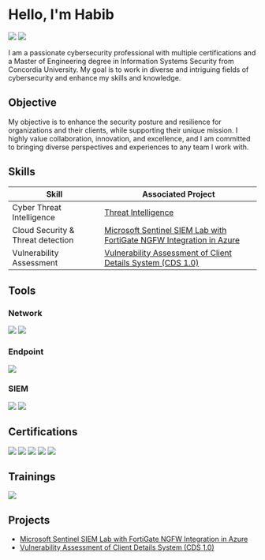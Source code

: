# Hello, I'm Habib
<a href="mailto:mustaphahabib2@gmail.com"><img src="https://img.shields.io/badge/-Email-D14836?&style=for-the-badge&logo=Gmail&logoColor=white" /></a>
<a href="www.linkedin.com/in/habib-garba"><img src="https://img.shields.io/badge/-LinkedIn-0072b1?&style=for-the-badge&logo=linkedin&logoColor=white" /></a>

I am a passionate cybersecurity professional with multiple certifications and a Master of Engineering degree in Information Systems Security from Concordia University. My goal is to work in diverse and intriguing fields of cybersecurity and enhance my skills and knowledge.
## Objective

My objective is to enhance the security posture and resilience for organizations and their clients, while supporting their unique mission. I highly value collaboration, innovation, and excellence, and I am committed to bringing diverse perspectives and experiences to any team I work with.

## Skills

| Skill                                         | Associated Project         |
|-----------------------------------------------|----------------------------|
| Cyber Threat Intelligence  | <a href="https://github.com/CyberBibs/Cyber-Threat-Intelligence">Threat Intelligence</a>|
| Cloud Security & Threat detection        | <a href="https://github.com/CyberBibs/Microsoft-Sentinel-SIEM-Lab-with-FortiGate-NGFW-Integration-in-Azure">Microsoft Sentinel SIEM Lab with FortiGate NGFW Integration in Azure </a>|
| Vulnerability Assessment | <a href="https://github.com/CyberBibs/Vulnerability-Analysis-of-Client-Details-System/tree/main">Vulnerability Assessment of Client Details System (CDS 1.0)</a>|


## Tools

### Network
<div>
    <img src="https://img.shields.io/badge/-Wireshark-1679A7?&style=for-the-badge&logo=Wireshark&logoColor=white" />
    <img src="https://img.shields.io/badge/-Snort-FF3366?&style=for-the-badge&logo=Snort&logoColor=white">
</div>

### Endpoint
<div>
    <img src="https://img.shields.io/badge/-Microsoft_Defender_for_Endpoint-00A4EF?&style=for-the-badge&logo=Microsoft&logoColor=white" />
</div>

### SIEM
<div>
    <img src="https://img.shields.io/badge/-Microsoft_Sentinel-0078D4?&style=for-the-badge&logo=Microsoft&logoColor=white" />
    <img src="https://img.shields.io/badge/-Splunk-000000?&style=for-the-badge&logo=Splunk&logoColor=white" />
</div>

## Certifications

<div>
<a href="https://www.credly.com/badges/b0c954fe-1e6c-4697-bbdf-df4799bc3ff0/public_url"><img src="https://img.shields.io/badge/-Security%2B-FF0000?&style=for-the-badge&logo=CompTIA&logoColor=white" /></a>
<a href=""><img src="https://img.shields.io/badge/-Microsoft%20SC--200-0078D4?&style=for-the-badge&logo=Microsoft&logoColor=white" /></a>
<a href="https://www.credly.com/badges/74090c6e-76af-4546-ad5f-498f53f9c716/public_url"><img src="https://img.shields.io/badge/-ISC2%20Certified%20in%20Cyber%20Security-008C44?&style=for-the-badge&logo=ISC2&logoColor=white" /></a>
<a href="https://www.credly.com/badges/6339da5d-38c9-4697-bff7-afbf14c56725/public_url"><img src="https://img.shields.io/badge/-Fortinet%20Certified%20Associate%20Cybersecurity-EE3124?&style=for-the-badge&logo=Fortinet&logoColor=white" /></a>
<a href=""><img src="https://img.shields.io/badge/-TryHackMe%20SOC%20Level%201-5A0FC8?&style=for-the-badge&logo=TryHackMe&logoColor=white" /></a>
</div>

## Trainings

<div>
<a href="https://www.qualys.com/apps/vulnerability-management/"><img src="https://img.shields.io/badge/-Qualys%20VM%20Foundation-0073e6?style=for-the-badge&logo=Qualys&logoColor=white" />
</a>
</div>

## Projects
- <a href="https://github.com/CyberBibs/Microsoft-Sentinel-SIEM-Lab-with-FortiGate-NGFW-Integration-in-Azure">Microsoft Sentinel SIEM Lab with FortiGate NGFW Integration in Azure </a>
- <a href="https://github.com/CyberBibs/Vulnerability-Analysis-of-Client-Details-System/tree/main">Vulnerability Assessment of Client Details System (CDS 1.0)</a>
